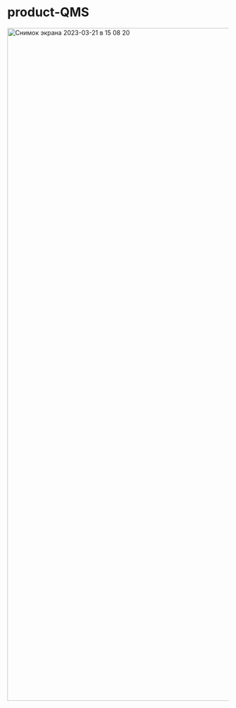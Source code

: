 # product-QMS
<img width="1528" alt="Снимок экрана 2023-03-21 в 15 08 20" src="https://user-images.githubusercontent.com/109174308/226632227-ab7c3e6d-6165-4140-8b27-3bbfb2dbdbdb.png">
